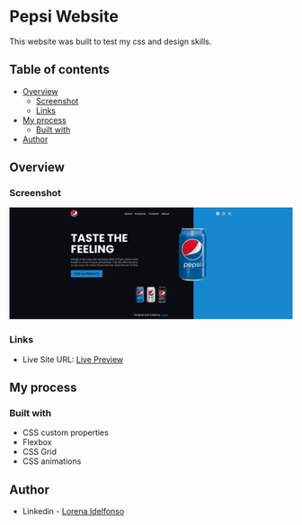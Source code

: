 # Pepsi Website

This website was built to test my css and design skills.

## Table of contents

- [Overview](#overview)
  - [Screenshot](#screenshot)
  - [Links](#links)
- [My process](#my-process)
  - [Built with](#built-with)
- [Author](#author)

## Overview

### Screenshot

![](./screenshot.png)

### Links

- Live Site URL: [Live Preview](https://lorenaidelfonso.github.io/pepsi/)

## My process

### Built with

- CSS custom properties
- Flexbox
- CSS Grid
- CSS animations

## Author

- Linkedin - [Lorena Idelfonso](https://www.linkedin.com/in/lorena-f-aa011524a/)
